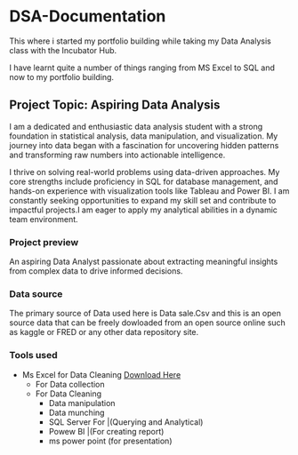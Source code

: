 # DSA-Documentation

This where i started my portfolio building while  taking my Data Analysis class with the Incubator Hub.

I have learnt quite a number of things ranging from MS Excel to SQL and now to my portfolio building.

## Project Topic: Aspiring Data Analysis 
I am a dedicated and enthusiastic data analysis student with a strong foundation in statistical analysis, data manipulation, and visualization. My journey into data began with a fascination for uncovering hidden patterns and transforming raw numbers into actionable intelligence.

I thrive on solving real-world problems using data-driven approaches. My core strengths include proficiency in SQL for database management, and hands-on experience with visualization tools like Tableau and Power BI. I am constantly seeking opportunities to expand my skill set and contribute to impactful projects.I am eager to apply my analytical abilities in a dynamic team environment.
### Project preview
An aspiring Data Analyst passionate about extracting meaningful insights from complex data to drive informed decisions.

### Data source 
The primary source of Data used here is Data sale.Csv and this is an open source data that can be freely dowloaded from an open source online such as kaggle or FRED or any other data repository site.

### Tools used
- Ms Excel for Data Cleaning [Download Here](https:/www.microsoft.com)
  - For Data collection
  - For Data Cleaning
      - Data manipulation
      - Data munching
    - SQL Server For |(Querying and Analytical)
    - Powew BI |(For creating report)
    - ms power point (for presentation)
